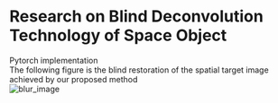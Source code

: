 # Research on Blind Deconvolution Technology of Space Object
Pytorch implementation <br>
The following figure is the blind restoration of the spatial target image achieved by our proposed method<br>
![blur_image]()
